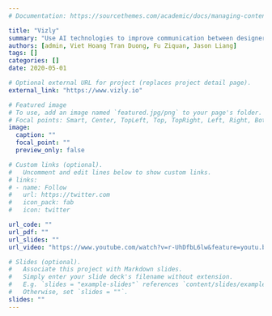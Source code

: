 ```yaml
---
# Documentation: https://sourcethemes.com/academic/docs/managing-content/

title: "Vizly"
summary: "Use AI technologies to improve communication between designers and clients"
authors: [admin, Viet Hoang Tran Duong, Fu Ziquan, Jason Liang]
tags: []
categories: []
date: 2020-05-01

# Optional external URL for project (replaces project detail page).
external_link: "https://www.vizly.io"

# Featured image
# To use, add an image named `featured.jpg/png` to your page's folder.
# Focal points: Smart, Center, TopLeft, Top, TopRight, Left, Right, BottomLeft, Bottom, BottomRight.
image:
  caption: ""
  focal_point: ""
  preview_only: false

# Custom links (optional).
#   Uncomment and edit lines below to show custom links.
# links:
# - name: Follow
#   url: https://twitter.com
#   icon_pack: fab
#   icon: twitter

url_code: ""
url_pdf: ""
url_slides: ""
url_video: "https://www.youtube.com/watch?v=r-UhDfbL6lw&feature=youtu.be"

# Slides (optional).
#   Associate this project with Markdown slides.
#   Simply enter your slide deck's filename without extension.
#   E.g. `slides = "example-slides"` references `content/slides/example-slides.md`.
#   Otherwise, set `slides = ""`.
slides: ""
---
```

